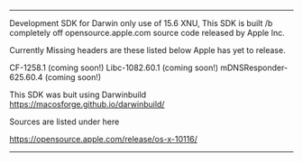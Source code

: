 *********************************************************************************

Development SDK for Darwin only use of 15.6 XNU, This SDK is built /b 
completely off opensource.apple.com source code released by Apple Inc.

Currently Missing headers are these listed below Apple has yet to release.

CF-1258.1 (coming soon!)
Libc-1082.60.1 (coming soon!)
mDNSResponder-625.60.4 (coming soon!) 


This SDK was buit using Darwinbuild https://macosforge.github.io/darwinbuild/

Sources are listed under here 

https://opensource.apple.com/release/os-x-10116/

*********************************************************************************